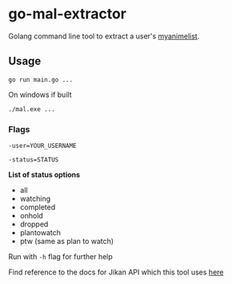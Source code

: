 # go-mal-extractor

Golang command line tool to extract a user's [myanimelist](https://myanimelist.net/).

## Usage
`go run main.go ...`

On windows if built

`./mal.exe ... `

### Flags
`-user=YOUR_USERNAME`

`-status=STATUS`

  **List of status options**
* all
* watching
* completed
* onhold
* dropped
* plantowatch
* ptw (same as plan to watch)

Run with  `-h` flag for further help

Find reference to the docs for Jikan API which this tool uses [here](https://jikan.docs.apiary.io/)
